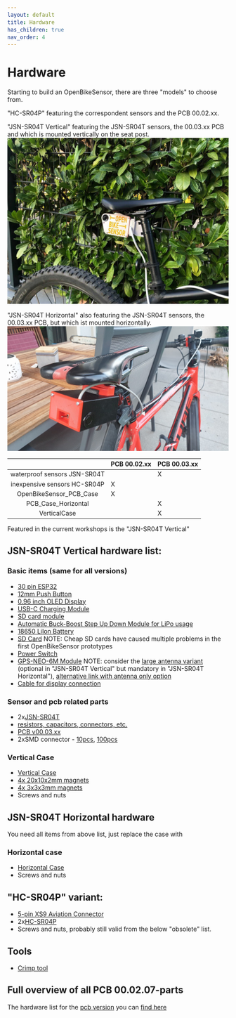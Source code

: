 ```yaml
---
layout: default
title: Hardware
has_children: true
nav_order: 4
---
```


# Hardware 

Starting to build an OpenBikeSensor, there are three "models" to choose from.

"HC-SR04P" featuring the correspondent sensors and the PCB 00.02.xx.

"JSN-SR04T Vertical" featuring the JSN-SR04T sensors, the 00.03.xx PCB and which is mounted vertically on the seat post.
<img src="/data/OBSVerticalMount.jpg" alt="hi" class="inline"/>

"JSN-SR04T Horizontal" also featuring the JSN-SR04T sensors, the 00.03.xx PCB, but which ist mounted horizontally.
<img src="/data/OBSHorizontalMount.jpg" alt="hi" class="inline"/>

|                              | PCB 00.02.xx | PCB 00.03.xx |
|:----------------------------:|--------------|--------------|
| waterproof sensors JSN-SR04T |              | X            |
| inexpensive sensors HC-SR04P | X            |              |
| OpenBikeSensor_PCB_Case      | X            |              |
| PCB_Case_Horizontal          |              | X            |
| VerticalCase                 |              | X            |

Featured in the current workshops is the "JSN-SR04T Vertical"

## JSN-SR04T Vertical hardware list:
### Basic items (same for all versions)
* [30 pin ESP32](https://de.aliexpress.com/item/32928267626.html)
* [12mm Push Button](https://www.aliexpress.com/item/4000295670163.html)
* [0.96 inch OLED Display](https://www.aliexpress.com/item/32896971385.html)
* [USB-C Charging Module](https://www.ebay.de/itm/173893903484)
* [SD card module](https://de.aliexpress.com/item/32865801075.html)
* [Automatic Buck-Boost Step Up Down Module for LiPo usage](https://www.ebay.de/itm/264075497616)
* [18650 LiIon Battery](https://www.akkuteile.de/lithium-ionen-akkus/18650/samsung/samsung-inr18650-29e-2900mah-3-7v-lithium-akku-loetfahne-u_1006211_1652)
* [SD Card](https://www.google.com/search?q=sandisk+ultra+16gb&tbm=shop) NOTE: Cheap SD cards have caused multiple problems in the first OpenBikeSensor prototypes
* [Power Switch](https://www.reichelt.de/miniatur-kippschalter-1x-ein-ein-rnd-210-00435-p240567.html)
* [GPS-NEO-6M Module](https://www.ebay.de/itm/GPS-NEO-6M-7M-8M-GY-GPS6MV2-Module-Aircraft-Flight-Controller-For-Arduino/272373338855) NOTE: consider the [large antenna variant](https://de.aliexpress.com/item/1550843440.html) (optional in "JSN-SR04T Vertical" but mandatory in "JSN-SR04T Horizontal"), [alternative link with antenna only option](https://de.aliexpress.com/item/1005001635722164.html)
* [Cable for display connection](https://www.automation24.de/pur-sensorleitung-lapp-unitronic-sensor-lify11y-5x0-25-bk-7038862)

### Sensor and pcb related parts
* 2x[JSN-SR04T](https://de.aliexpress.com/item/32737648330.html)
* [resistors, capacitors, connectors, etc.](https://www.reichelt.de/my/1746485)
* [PCB v00.03.xx](https://github.com/Friends-of-OpenBikeSensor/OpenBikeSensor_PCB_Board/tree/JSN-SR04T)
* 2xSMD connector - [10pcs](https://www.ebay.de/itm/10-pcs-SMD-Buchsenleiste-1x-16-polig-RM-2-54mm-NEU-BP/231930033721), [100pcs](https://www.ebay.de/itm/100-pcs-SMD-Buchsenleiste-1x-16-polig-RM-2-54mm-NEW/233091176275)

### Vertical Case
* [Vertical Case](https://github.com/Friends-of-OpenBikeSensor/OpenBikeSensor3dPrintableCase/tree/master/VerticalCase)
* [4x 20x10x2mm magnets](https://www.amazon.de/dp/B085CBZTQJ)
* [4x 3x3x3mm magnets](https://www.amazon.de/dp/B079KDYBZ8)
* Screws and nuts


## JSN-SR04T Horizontal hardware
You need all items from above list, just replace the case with 

### Horizontal case
* [Horizontal Case](https://github.com/Friends-of-OpenBikeSensor/OpenBikeSensor3dPrintableCase/tree/master/PCB_Case_Horizontal)
* Screws and nuts

## "HC-SR04P" variant:
* [5-pin XS9 Aviation Connector](https://www.aliexpress.com/item/32512693653.html)
* 2x[HC-SR04P](https://www.google.com/search?q=HC-SR04P&tbm=shop)
* Screws and nuts, probably still valid from the below "obsolete" list.


## Tools
* [Crimp tool](https://www.amazon.de/gp/product/B07VX6YGQ8)


## Full overview of all PCB 00.02.07-parts
The hardware list for the [pcb version](/hardware/pcb_board/pcb_board.html) you can [find here](https://htmlpreview.github.io/?https://github.com/Friends-of-OpenBikeSensor/OpenBikeSensor_PCB_Board/blob/Mit_Verpolschutz/BOM_for%20overview_and_ordering_Rev_00.02.07.html)

